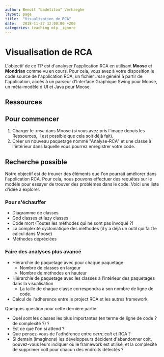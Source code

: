 ```yaml
---
author: Benoît "badetitou" Verhaeghe
layout: page
title:  "Visualisation de RCA"
date:   2018-11-27 12:00:00 +200
categories: teaching mtp _ignore
---
```


# Visualisation de RCA

L'objectif de ce TP est d'analyser l'application RCA en utilisant **Moose** et **Mondrian** comme vu en cours.
Pour cela, vous avez à votre disposition le code source de l'application RCA,
  un fichier _.mse_ généré à partir de l'application,
  accès à un parseur d'Interface Graphique Swing pour Moose,
  un méta-modèle d'UI et Java pour Moose.

## Ressources

## Pour commencer

1. Charger le _.mse_ dans Moose (si vous avez pris l'image depuis les Ressources, il est possible que cela soit déjà fait).
2. Créer un nouveau paquetage nommé "Analyse-RCA" et une classe à l'intérieur dans laquelle vous pourrez enregistrer votre code.

## Recherche possible

Notre objectif est de trouver des éléments que l'on pourrait améliorer dans l'application RCA.
Pour cela, nous pouvons effectuer des requêtes sur le modèle pour essayer de trouver des problèmes dans le code.
Voici une liste d'idée à explorer.

### Pour s'échauffer

* Diagramme de classes
* God classes et lazy classes
* Code mort (Toutes les méthodes qui ne sont pas invoqué ?)
* La complexité cyclomatique des méthodes (il y a déjà un outil qui fait le calcul dans Moose)
* Méthodes dépréciées

### Faire des analyses plus avancé

* Hiérarchie de paquetage avec pour chaque paquetage
  * Nombre de classes en largeur
  * Nombre de méthodes en hauteur
* Hiérarchie de paquetage avec les classes à l'intérieur des paquetages dans la visualisation
  * La taille de chaque classe correspondra à son nombre de ligne de code.
* Calcul de l'adherence entre le project RCA et les autres framework

Quelques question pour cette dernière partie:

* Quel sont les classes les plus importantes (en terme de ligne de code ? de complexité ?) ?
* Est ce que l'on si attend ?
* Que pensez-vous de l'adhérence entre _cern::colt_ et RCA ?
* Si demain (imaginons) les développeurs décident d'abandonner colt, pouvez-vous leurs indiquer où le framework est utilisé, et la complexité de supprimer colt pour chacun des endroits détectés ?
